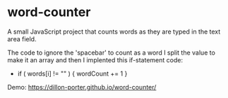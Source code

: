 # word-counter
A small JavaScript project that counts words as they are typed in the text area field. 

The code to ignore the 'spacebar' to count as a word I split the value to make it an array and then I implented this if-statement code:
 - if ( words[i] != "" ) {
            wordCount += 1
        }
 
 Demo: https://dillon-porter.github.io/word-counter/
